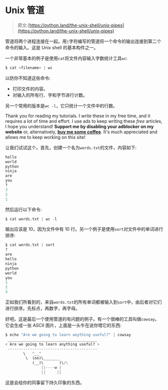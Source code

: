 # Unix 管道

> 原文:[https://python.land/the-unix-shell/unix-pipes](https://python.land/the-unix-shell/unix-pipes)

管道将两个进程连接在一起。用`|`字符编写的管道将一个命令的输出连接到第二个命令的输入。这是 Unix shell 的基本构件之一。

一个非常基本的例子是使用`cat`将文件内容输入字数统计工具`wc`:

```py
$ cat <filename> | wc
```

以防你不知道这些命令:

*   打印文件的内容。
*   对输入的所有行、字和字节进行计数。

另一个常用的版本是`wc -l`，它只统计一个文件中的行数。

Thank you for reading my tutorials. I write these in my free time, and it requires a lot of time and effort. I use ads to keep writing these *free* articles, I hope you understand! **Support me by disabling your adblocker on my website** or, alternatively, **[buy me some coffee](https://www.buymeacoffee.com/pythonland)**. It's much appreciated and allows me to keep working on this site!

让我们试试这个。首先，创建一个名为`words.txt`的文件，内容如下:

```py
hello
world
python
ninja
are
you
?
3
2
1
```

然后运行以下命令:

```py
$ cat words.txt | wc -l
```

输出应该是 10，因为文件中有 10 行。另一个例子是使用`sort`对文件中的单词进行排序:

```py
$ cat words.txt | sort
?
are
hello
ninja
python
world
you
1
2
3
```

正如我们所看到的，来自`words.txt`的所有单词都被输入到`sort`中，由后者对它们进行排序。先标点，再数字，再字母。

好吧。这是最后一个使用管道的有问题的例子。有一个很棒的工具叫做`cowsay`。它会生成一张 ASCII 图片，上面是一头牛在说你喂它的东西:

```py
$ echo "Are we going to learn anything useful?" | cowsay
 ________________________________________
< Are we going to learn anything useful? >
 ----------------------------------------
        \   ^__^
         \  (oo)\_______
            (__)\       )\/\
                ||----w |
                ||     ||
```

这是会给你的同事留下持久印象的东西。